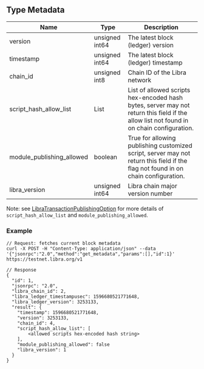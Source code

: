 ## Type Metadata



| Name                       | Type           | Description                                    |
|----------------------------|----------------|------------------------------------------------|
| version                    | unsigned int64 | The latest block (ledger) version              |
| timestamp                  | unsigned int64 | The latest block (ledger) timestamp            |
| chain_id                   | unsigned int8  | Chain ID of the Libra network                  |
| script_hash_allow_list     | List<string>   | List of allowed scripts hex-encoded hash bytes, server may not return this field if the allow list not found in on chain configuration. |
| module_publishing_allowed  | boolean        | True for allowing publishing customized script, server may not return this field if the flag not found in on chain configuration. |
| libra_version              | unsigned int64 | Libra chain major version number              |

Note: see [LibraTransactionPublishingOption](../../language/stdlib/modules/doc/LibraTransactionPublishingOption.md) for more details of `script_hash_allow_list` and `module_publishing_allowed`.

### Example


```
// Request: fetches current block metadata
curl -X POST -H "Content-Type: application/json" --data '{"jsonrpc":"2.0","method":"get_metadata","params":[],"id":1}' https://testnet.libra.org/v1

// Response
{
  "id": 1,
  "jsonrpc": "2.0",
  "libra_chain_id": 2,
  "libra_ledger_timestampusec": 1596680521771648,
  "libra_ledger_version": 3253133,
  "result": {
    "timestamp": 1596680521771648,
    "version": 3253133,
    "chain_id": 4,
    "script_hash_allow_list": [
        <allowed scripts hex-encoded hash string>
    ],
    "module_publishing_allowed": false
    "libra_version": 1
  }
}
```
